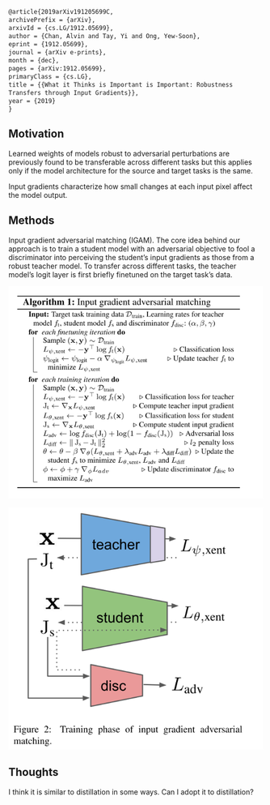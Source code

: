 ```
@article{2019arXiv191205699C,
archivePrefix = {arXiv},
arxivId = {cs.LG/1912.05699},
author = {Chan, Alvin and Tay, Yi and Ong, Yew-Soon},
eprint = {1912.05699},
journal = {arXiv e-prints},
month = {dec},
pages = {arXiv:1912.05699},
primaryClass = {cs.LG},
title = {{What it Thinks is Important is Important: Robustness Transfers through Input Gradients}},
year = {2019}
}
```

## Motivation
Learned weights of models robust to adversarial perturbations are previously found to be transferable across different tasks but this applies only if the model architecture for the source and target tasks is the same.

Input gradients characterize how small changes at each input pixel affect the model output.

## Methods
Input gradient adversarial matching (IGAM).
The core idea behind our approach is to train a student
model with an adversarial objective to fool a discriminator into perceiving the student’s input gradients as those from a robust teacher model. To transfer across different tasks, the teacher model’s logit layer is first briefly finetuned on the target task’s data.

![](./../pics/algo1_2019arXiv191205699C.png)

![](./../pics/fig2_2019arXiv191205699C.png)

## Thoughts
I think it is similar to distillation in some ways. Can I adopt it to distillation?